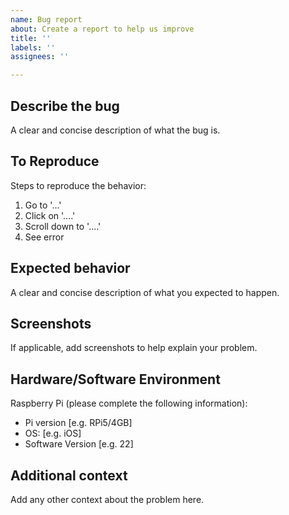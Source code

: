 ```yaml
---
name: Bug report
about: Create a report to help us improve
title: ''
labels: ''
assignees: ''

---
```


## Describe the bug
A clear and concise description of what the bug is.

## To Reproduce
Steps to reproduce the behavior:
1. Go to '...'
2. Click on '....'
3. Scroll down to '....'
4. See error

## Expected behavior
A clear and concise description of what you expected to happen.

## Screenshots
If applicable, add screenshots to help explain your problem.

## Hardware/Software Environment
Raspberry Pi (please complete the following information):
 - Pi version [e.g. RPi5/4GB]
 - OS: [e.g. iOS]
 - Software Version [e.g. 22]

## Additional context
Add any other context about the problem here.
